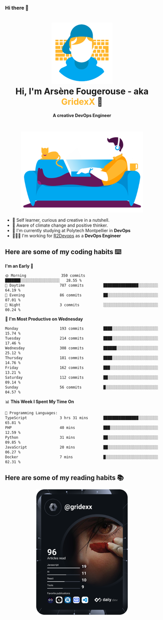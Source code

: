 ### Hi there 👋

<!--
**GridexX/gridexx** is a ✨ _special_ ✨ repository because its `README.md` (this file) appears on your GitHub profile.

Here are some ideas to get you started:

- 🔭 I’m currently working on ...
- 🌱 I’m currently learning ...
- 👯 I’m looking to collaborate on ...
- 🤔 I’m looking for help with ...
- 💬 Ask me about ...
- 📫 How to reach me: ...
- 😄 Pronouns: ...
- ⚡ Fun fact: ...
-->


<!-- Header -->
<h1 align="center">
  <img src="./images/user_profile.png" width="200">
  <br>
  Hi, I'm Arsène Fougerouse - aka <span style="color:#ffb72e">GridexX</span> 👋
</h1>


<p align="center">
  <b>A creative DevOps Engineer </b>
</p>
<br/>
<p align="center">
  <img src="./images/man_couch.png" width="400">
</p>

- 🎨 Self learner, curious and creative in a nutshell. 
- 🌱 Aware of climate change and positive thinker.
- 📕 I'm currently studying at Polytech Montpellier in **DevOps**
- 👨🏻‍💻 I'm working for [R2Devops](https://r2devops.io) as a **DevOps Engineer**


## Here are some of my coding habits ⌨️

<!-- Add a section about tech and Ops stack
  Like this one : https://github.com/Xanthus58#-tech-stack
-->
<!--START_SECTION:waka-->
**I'm an Early 🐤** 

```text
🌞 Morning                350 commits         ███████░░░░░░░░░░░░░░░░░░   28.55 % 
🌆 Daytime                787 commits         ████████████████░░░░░░░░░   64.19 % 
🌃 Evening                86 commits          ██░░░░░░░░░░░░░░░░░░░░░░░   07.01 % 
🌙 Night                  3 commits           ░░░░░░░░░░░░░░░░░░░░░░░░░   00.24 % 
```
📅 **I'm Most Productive on Wednesday** 

```text
Monday                   193 commits         ████░░░░░░░░░░░░░░░░░░░░░   15.74 % 
Tuesday                  214 commits         ████░░░░░░░░░░░░░░░░░░░░░   17.46 % 
Wednesday                308 commits         ██████░░░░░░░░░░░░░░░░░░░   25.12 % 
Thursday                 181 commits         ████░░░░░░░░░░░░░░░░░░░░░   14.76 % 
Friday                   162 commits         ███░░░░░░░░░░░░░░░░░░░░░░   13.21 % 
Saturday                 112 commits         ██░░░░░░░░░░░░░░░░░░░░░░░   09.14 % 
Sunday                   56 commits          █░░░░░░░░░░░░░░░░░░░░░░░░   04.57 % 
```


📊 **This Week I Spent My Time On** 

```text
💬 Programming Languages: 
TypeScript               3 hrs 31 mins       ████████████████░░░░░░░░░   65.81 % 
PHP                      40 mins             ███░░░░░░░░░░░░░░░░░░░░░░   12.59 % 
Python                   31 mins             ██░░░░░░░░░░░░░░░░░░░░░░░   09.85 % 
JavaScript               20 mins             ██░░░░░░░░░░░░░░░░░░░░░░░   06.27 % 
Docker                   7 mins              █░░░░░░░░░░░░░░░░░░░░░░░░   02.31 % 
```


<!--END_SECTION:waka-->

## Here are some of my reading habits 📚
<div  align="center">
  <img src="./images/devcard.svg" width="300">
</div>
